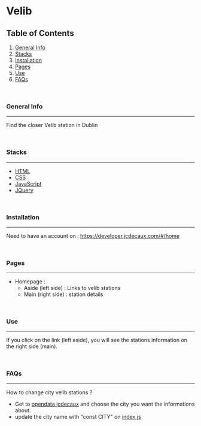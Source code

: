 # Velib

## Table of Contents
1. [General Info](#general-info)
2. [Stacks](#stacks)
3. [Installation](#installation)
4. [Pages](#pages)
5. [Use](#use)
6. [FAQs](#faqs)

<br/>

### General Info
---
Find the closer Velib station in Dublin

<br/>

### Stacks
---
- [HTML]()
- [CSS]()
- [JavaScript]()
- [JQuery]()

<br/>

### Installation
---
Need to have an account on :  https://developer.jcdecaux.com/#/home


<br/>

### Pages
---
- Homepage : 
    - Aside (left side) : Links to velib stations 
    - Main (right side) : station details


<br/>


### Use
---
If you click on the link (left aside), you will see the stations information on the right side (main).

<br/>

### FAQs
---
How to change city velib stations ?

- Get to [opendata jcdecaux](https://developer.jcdecaux.com/#/opendata/vls?page=static) and choose the city you want the informations about.
- update the city name with "const CITY" on [index.js](js/index.js)
